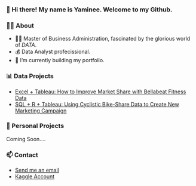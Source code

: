

### 👋 Hi there! My name is Yaminee. Welcome to my Github.


### 🙋‍♀️  About
- 👩‍🎓 Master of Business Administration, fascinated by the glorious world of *DATA*.
- 💰 Data Analyst profecissional.
- 🌱 I’m currently building my portfolio.

### 📊 Data Projects 
- [Excel + Tableau: How to Improve Market Share with Bellabeat Fitness Data](https://github.com/YamineeSamrit/BellaBeat_Case_Study)
- [SQL + R + Tableau: Using Cyclistic Bike-Share Data to Create New Marketing Campaign](https://github.com/YamineeSamrit/Cyclistic_bikeshare_case_study)

### 🥰 Personal Projects
Coming Soon....

### 📫 Contact
- [Send me an email](mailto:yamineesamrit@gmail.com)
- [Kaggle Account](https://www.kaggle.com/yamineesamrit/)
